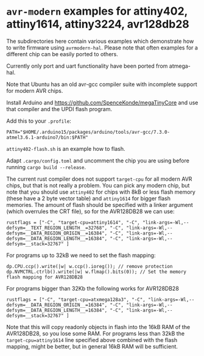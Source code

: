 `avr-modern` examples for attiny402, attiny1614, attiny3224, avr128db28
================================
The subdirectories here contain various examples which demonstrate how to write
firmware using `avrmodern-hal`.  Please note that often examples for a different
chip can be easily ported to others.

Currently only port and uart functionality have been ported from atmega-hal.

Note that Ubuntu has an old avr-gcc compiler suite with incomplete support for modern AVR chips.

Install Arduino and https://github.com/SpenceKonde/megaTinyCore and use that compiler and the UPDI flash program.

Add this to your `.profile`:
```
PATH="$HOME/.arduino15/packages/arduino/tools/avr-gcc/7.3.0-atmel3.6.1-arduino7/bin:$PATH"

```

`attiny402-flash.sh` is an example how to flash.

Adapt `.cargo/config.toml` and uncomment the chip you are using before running `cargo build --release`.

The current rust compiler does not support `target-cpu` for all modern AVR chips, but that is not really a problem.
You can pick any modern chip, but note that you should use `attiny402` for chips with 8kB or less flash memory (these have a 2 byte vector table) and `attiny1614` for bigger flash memories. The amount of flash should be specified with a linker argument (which overrules the CRT file), so for the AVR128DB28 we can use:

```
rustflags = ["-C", "target-cpu=attiny1614", "-C", "link-args=-Wl,--defsym=__TEXT_REGION_LENGTH__=32768", "-C", "link-args=-Wl,--defsym=__DATA_REGION_ORIGIN__=16384", "-C", "link-args=-Wl,--defsym=__DATA_REGION_LENGTH__=16384", "-C", "link-args=-Wl,--defsym=__stack=32767" ]
```

For programs up to 32kB we need to set the flash mapping:

```
dp.CPU.ccp().write(|w| w.ccp().ioreg()); // remove protection
dp.NVMCTRL.ctrlb().write(|w| w.flmap().bits(0)); // Set the memory flash mapping for AVR128DB28
```

For programs bigger than 32Kb the following works for AVR128DB28
```
rustflags = ["-C", "target-cpu=atxmega128a3", "-C", "link-args=-Wl,--defsym=__DATA_REGION_ORIGIN__=16384", "-C", "link-args=-Wl,--defsym=__DATA_REGION_LENGTH__=16384", "-C", "link-args=-Wl,--defsym=__stack=32767" ]
```
Note that this will copy readonly objects in flash into the 16kB RAM of the AVR128DB28, so you lose some RAM.
For programs less than 32kB the `target-cpu=attiny1614` line specified above combined with the flash mapping, might be better, but in general 16kB RAM will be sufficient.
